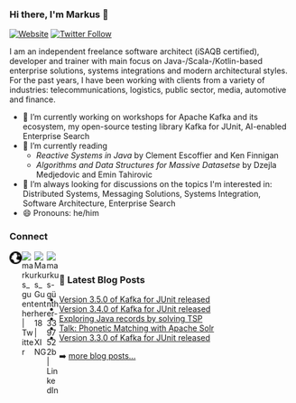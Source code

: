 ### Hi there, I'm Markus 👋

[![Website](https://img.shields.io/website?label=mguenther.net&style=for-the-badge&url=https%3A%2F%2Fmguenther.net)](https://www.mguenther.net)
[![Twitter Follow](https://img.shields.io/twitter/follow/markus_guenther?color=1DA1F2&logo=twitter&style=for-the-badge)](https://twitter.com/intent/follow?original_referer=https%3A%2F%2Fgithub.com%2Fmarkus_guenther&screen_name=markus_guenther)

I am an independent freelance software architect (iSAQB certified), developer and trainer with main focus on Java-/Scala-/Kotlin-based enterprise solutions, systems integrations and modern architectural styles. For the past years, I have been working with clients from a variety of industries: telecommunications, logistics, public sector, media, automotive and finance.

- 🔭 I’m currently working on workshops for Apache Kafka and its ecosystem, my open-source testing library Kafka for JUnit, AI-enabled Enterprise Search
- 🌱 I’m currently reading
  - *Reactive Systems in Java* by Clement Escoffier and Ken Finnigan
  - *Algorithms and Data Structures for Massive Datasetse* by Dzejla Medjedovic and Emin Tahirovic
- 👯 I’m always looking for discussions on the topics I'm interested in: Distributed Systems, Messaging Solutions, Systems Integration, Software Architecture, Enterprise Search
- 😄 Pronouns: he/him

### Connect

[<img align="left" alt="www.mguenther.net" width="22px" src="https://raw.githubusercontent.com/iconic/open-iconic/master/svg/globe.svg" />][website]
[<img align="left" alt="markus_guenther | Twitter" width="22px" src="https://cdn.jsdelivr.net/npm/simple-icons@v3/icons/twitter.svg" />][twitter]
[<img align="left" alt="Markus_Guenther18 | XING" width="22px" src="https://cdn.jsdelivr.net/npm/simple-icons@v3/icons/xing.svg" />][xing]
[<img align="left" alt="markus-günther-3397522b | LinkedIn" width="22px" src="https://cdn.jsdelivr.net/npm/simple-icons@v3/icons/linkedin.svg" />][linkedin]

<br />

### 📕 Latest Blog Posts

<!-- BLOG-POST-LIST:START -->
- [Version 3.5.0 of Kafka for JUnit released](http://www.mguenther.net/2023/11/version_3_5_0_of_kafka_junit_released/index.html)
- [Version 3.4.0 of Kafka for JUnit released](http://www.mguenther.net/2023/05/version_3_4_0_of_kafka_junit_released/index.html)
- [Exploring Java records by solving TSP](http://www.mguenther.net/2023/01/exploring_java_records_by_solving_tsp/index.html)
- [Talk: Phonetic Matching with Apache Solr](http://www.mguenther.net/2023/01/new_talk_phonetic_matching_with_apache_solr/index.html)
- [Version 3.3.0 of Kafka for JUnit released](http://www.mguenther.net/2022/12/version_3_3_0_of_kafka_junit_released/index.html)
<!-- BLOG-POST-LIST:END -->

➡️ [more blog posts...](https://www.mguenther.net)

[website]: https://www.mguenther.net
[twitter]: https://twitter.com/markus_guenther
[xing]: https://www.xing.com/profile/Markus_Guenther18/cv
[linkedin]: https://www.linkedin.com/in/markus-g%C3%BCnther-3397522b/
